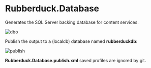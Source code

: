﻿# Rubberduck.Database  
Generates the SQL Server backing database for content services.

![dbo](https://user-images.githubusercontent.com/5751684/144734293-0035c90f-b010-4e47-a12f-7a5119fb4cc4.png)

Publish the output to a (localdb) database named **rubberduckdb**:

![publish](https://user-images.githubusercontent.com/5751684/144756399-cb3b4895-a1ec-454f-8e96-f453d56757d2.png)

**Rubberduck.Database.publish.xml** saved profiles are ignored by git.